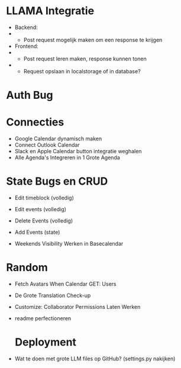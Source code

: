 # LLAMA Integratie

- Backend:
- - Post request mogelijk maken om een response te krijgen
- Frontend:
- - Post request leren maken, response kunnen tonen
- - Request opslaan in localstorage of in database?

# Auth Bug

# Connecties

- Google Calendar dynamisch maken
- Connect Outlook Calendar
- Slack en Apple Calendar button integratie weghalen
- Alle Agenda's Integreren in 1 Grote Agenda

# State Bugs en CRUD

- Edit timeblock (volledig)
- Edit events (volledig)
- Delete Events (volledig)

- Add Events (state)

- Weekends Visibility Werken in Basecalendar

# Random

- Fetch Avatars When Calendar GET: Users
- De Grote Translation Check-up
- Customize: Collaborator Permissions Laten Werken
- readme perfectioneren

  # Deployment

- Wat te doen met grote LLM files op GitHub? (settings.py nakijken)
